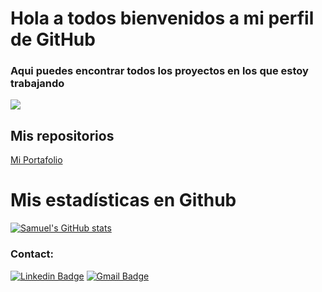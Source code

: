 # Hola a todos bienvenidos a mi perfil de GitHub 

### Aqui puedes encontrar todos los proyectos en los que estoy trabajando 


![](https://samuelortizospina.me/assets/images/miFoto.jpeg)


## Mis repositorios


[Mi Portafolio](https://github.com/SamuelOrtizOspina/SamuelOrtizOspina.github.io.git)


# Mis estadísticas en Github
[![Samuel's GitHub stats](https://github-readme-stats.vercel.app/api?username=SamuelOrtizOspina&show_icons=true&theme=dark)](https://github.com/SamuelOrtizOspina/github-readme-stats)

### Contact:
[![Linkedin Badge](https://img.shields.io/badge/-Samuel_Ortiz-blue?style=flat-square&logo=Linkedin&logoColor=white&link=https://www.linkedin.com/in/samuel-ortiz-ospina-30a004206/)](https://www.linkedin.com/in/samuel-ortiz-ospina-30a004206/)
[![Gmail Badge](https://img.shields.io/badge/-samuelortiz.o@academia.umb.edu.co-c14438?style=flat-square&logo=Gmail&logoColor=white&link=mailto:samuelortiz.o@academia.umb.edu.co)](mailto:samuelortiz.o@academia.umb.edu.co)
